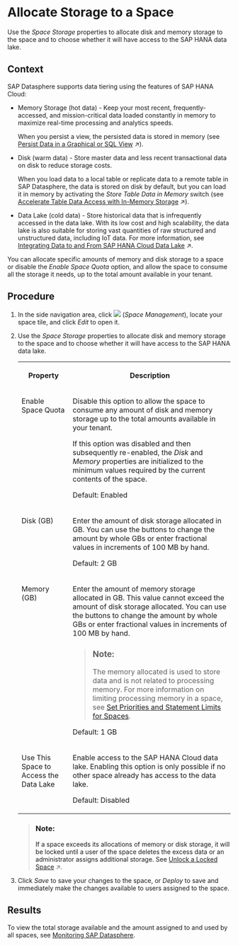 <!-- loiof414c3d62bfe49b38e2cfdd7b4e7d786 -->

# Allocate Storage to a Space

Use the *Space Storage* properties to allocate disk and memory storage to the space and to choose whether it will have access to the SAP HANA data lake.



## Context

SAP Datasphere supports data tiering using the features of SAP HANA Cloud:

-   Memory Storage \(hot data\) - Keep your most recent, frequently-accessed, and mission-critical data loaded constantly in memory to maximize real-time processing and analytics speeds.

    When you persist a view, the persisted data is stored in memory \(see [Persist Data in a Graphical or SQL View](https://help.sap.com/viewer/24f836070a704022a40c15442163e5cf/DEV_CURRENT/en-US/9bd12cf116ae40e09cdba8b60cf75e11.html "Improve the performance while working with views by persisting the view data, and scheduling regular updates to keep your data up-to-date.") :arrow_upper_right:\).

-   Disk \(warm data\) - Store master data and less recent transactional data on disk to reduce storage costs.

    When you load data to a local table or replicate data to a remote table in SAP Datasphere, the data is stored on disk by default, but you can load it in memory by activating the *Store Table Data in Memory* switch \(see [Accelerate Table Data Access with In-Memory Storage](https://help.sap.com/viewer/24f836070a704022a40c15442163e5cf/DEV_CURRENT/en-US/407d1dff76a842699ea08c17eb8748dd.html "By default, table data is stored on disk. You can improve performance by enabling in-memory storage.By default, when you are working in an SAP HANA Cloud, SAP HANA database space, table data is stored on disk. You can improve performance by enabling in-memory storage.") :arrow_upper_right:\).

-   Data Lake \(cold data\) - Store historical data that is infrequently accessed in the data lake. With its low cost and high scalability, the data lake is also suitable for storing vast quantities of raw structured and unstructured data, including IoT data. For more information, see [Integrating Data to and From SAP HANA Cloud Data Lake](https://help.sap.com/viewer/9f36ca35bc6145e4acdef6b4d852d560/DEV_CURRENT/en-US/e84545bd205b4f9f9c1731144c7d3075.html "Users with an administrator role can connect an SAP Datasphere space with SAP HANA Cloud, data lake to store and access large amounts of data.") :arrow_upper_right:.

You can allocate specific amounts of memory and disk storage to a space or disable the *Enable Space Quota* option, and allow the space to consume all the storage it needs, up to the total amount available in your tenant.



<a name="loiof414c3d62bfe49b38e2cfdd7b4e7d786__steps_y55_pm1_wrb"/>

## Procedure

1.  In the side navigation area, click ![](../images/Space_Management_a868247.png) \(*Space Management*\), locate your space tile, and click *Edit* to open it.

2.  Use the *Space Storage* properties to allocate disk and memory storage to the space and to choose whether it will have access to the SAP HANA data lake.


    <table>
    <tr>
    <th valign="top">

    Property
    
    </th>
    <th valign="top">

    Description
    
    </th>
    </tr>
    <tr>
    <td valign="top">
    
    Enable Space Quota
    
    </td>
    <td valign="top">
    
    Disable this option to allow the space to consume any amount of disk and memory storage up to the total amounts available in your tenant.

    If this option was disabled and then subsequently re-enabled, the *Disk* and *Memory* properties are initialized to the minimum values required by the current contents of the space.

    Default: Enabled
    
    </td>
    </tr>
    <tr>
    <td valign="top">
    
    Disk \(GB\)
    
    </td>
    <td valign="top">
    
    Enter the amount of disk storage allocated in GB. You can use the buttons to change the amount by whole GBs or enter fractional values in increments of 100 MB by hand.

    Default: 2 GB
    
    </td>
    </tr>
    <tr>
    <td valign="top">
    
    Memory \(GB\)
    
    </td>
    <td valign="top">
    
    Enter the amount of memory storage allocated in GB. This value cannot exceed the amount of disk storage allocated. You can use the buttons to change the amount by whole GBs or enter fractional values in increments of 100 MB by hand.

    > ### Note:  
    > The memory allocated is used to store data and is not related to processing memory. For more information on limiting processing memory in a space, see [Set Priorities and Statement Limits for Spaces](set-priorities-and-statement-limits-for-spaces-d66ac1e.md).

    Default: 1 GB
    
    </td>
    </tr>
    <tr>
    <td valign="top">
    
    Use This Space to Access the Data Lake
    
    </td>
    <td valign="top">
    
    Enable access to the SAP HANA Cloud data lake. Enabling this option is only possible if no other space already has access to the data lake.

    Default: Disabled
    
    </td>
    </tr>
    </table>
    
    > ### Note:  
    > If a space exceeds its allocations of memory or disk storage, it will be locked until a user of the space deletes the excess data or an administrator assigns additional storage. See [Unlock a Locked Space](https://help.sap.com/viewer/9f36ca35bc6145e4acdef6b4d852d560/DEV_CURRENT/en-US/c05b6a6d06db427dbdd3041d61fd5840.html "When a space exceeds its assigned storage or when the audit logs enabled in the space consume too much disk storage, the space is automatically locked after 60 minutes if you do not free up space.") :arrow_upper_right:.

3.  Click *Save* to save your changes to the space, or *Deploy* to save and immediately make the changes available to users assigned to the space.




<a name="loiof414c3d62bfe49b38e2cfdd7b4e7d786__result_px4_425_4bc"/>

## Results

To view the total storage available and the amount assigned to and used by all spaces, see [Monitoring SAP Datasphere](../Monitoring-SAP-Datasphere/monitoring-sap-datasphere-28910cd.md).

